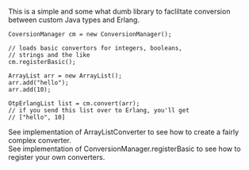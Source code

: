 This is a simple and some what dumb library to facliltate conversion between custom Java types and Erlang.

    
    CoversionManager cm = new ConversionManager();
    
    // loads basic convertors for integers, booleans, 
    // strings and the like
    cm.registerBasic(); 
    
    ArrayList arr = new ArrayList();
    arr.add("hello");
    arr.add(10);
    
    OtpErlangList list = cm.convert(arr);
    // if you send this list over to Erlang, you'll get
    // ["hello", 10] 
    

See implementation of ArrayListConverter to see how to create a fairly complex converter.  
See implementation of ConversionManager.registerBasic to see how to register your own converters.
